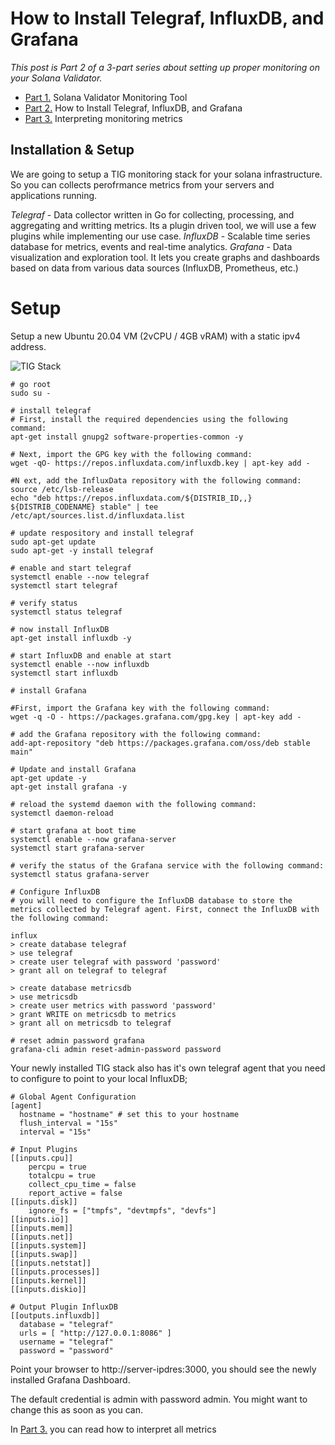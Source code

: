 # How to Install Telegraf, InfluxDB, and Grafana

*This post is Part 2 of a 3-part series about setting up proper monitoring on your Solana Validator.*

* [Part 1.](https://github.com/stakeconomy/solanamonitoring/blob/main/README.md) Solana Validator Monitoring Tool
* [Part 2.](https://github.com/stakeconomy/solanamonitoring/blob/main/How%20to%20Install%20TIG%20Stack.md) How to Install Telegraf, InfluxDB, and Grafana
* [Part 3.](https://github.com/stakeconomy/solanamonitoring/blob/main/Guidelines%20interpreting%20metrics.md) Interpreting monitoring metrics

## Installation & Setup

We are going to setup a TIG monitoring stack for your solana infrastructure. So you can collects perofrmance metrics from your servers and applications running.

*Telegraf* - Data collector written in Go for collecting, processing, and aggregating and writting metrics. Its a plugin driven tool, we will use a few plugins while implementing our use case.
*InfluxDB* - Scalable time series database for metrics, events and real-time analytics.
*Grafana* - Data visualization and exploration tool. It lets you create graphs and dashboards based on data from various data sources (InfluxDB, Prometheus, etc.)


# Setup
Setup a new Ubuntu 20.04 VM (2vCPU / 4GB vRAM) with a static ipv4 address.


![TIG Stack](https://hackernoon.com/hn-images/0*Aw1A7GHp8-KMHpWY.)

```
# go root
sudo su -

# install telegraf
# First, install the required dependencies using the following command:
apt-get install gnupg2 software-properties-common -y

# Next, import the GPG key with the following command:
wget -qO- https://repos.influxdata.com/influxdb.key | apt-key add -

#N ext, add the InfluxData repository with the following command:
source /etc/lsb-release
echo "deb https://repos.influxdata.com/${DISTRIB_ID,,} ${DISTRIB_CODENAME} stable" | tee /etc/apt/sources.list.d/influxdata.list

# update respository and install telegraf
sudo apt-get update
sudo apt-get -y install telegraf

# enable and start telegraf
systemctl enable --now telegraf
systemctl start telegraf

# verify status
systemctl status telegraf

# now install InfluxDB
apt-get install influxdb -y

# start InfluxDB and enable at start
systemctl enable --now influxdb
systemctl start influxdb

# install Grafana

#First, import the Grafana key with the following command:
wget -q -O - https://packages.grafana.com/gpg.key | apt-key add -

# add the Grafana repository with the following command:
add-apt-repository "deb https://packages.grafana.com/oss/deb stable main"

# Update and install Grafana
apt-get update -y
apt-get install grafana -y

# reload the systemd daemon with the following command:
systemctl daemon-reload

# start grafana at boot time
systemctl enable --now grafana-server
systemctl start grafana-server

# verify the status of the Grafana service with the following command:
systemctl status grafana-server

# Configure InfluxDB
# you will need to configure the InfluxDB database to store the metrics collected by Telegraf agent. First, connect the InfluxDB with the following command:

influx
> create database telegraf
> use telegraf
> create user telegraf with password 'password'
> grant all on telegraf to telegraf

> create database metricsdb
> use metricsdb
> create user metrics with password 'password'
> grant WRITE on metricsdb to metrics
> grant all on metricsdb to telegraf

# reset admin password grafana
grafana-cli admin reset-admin-password password
```

Your newly installed TIG stack also has it's own telegraf agent that you need to configure to point to your local InfluxDB;
```
# Global Agent Configuration
[agent]
  hostname = "hostname" # set this to your hostname
  flush_interval = "15s"
  interval = "15s"

# Input Plugins
[[inputs.cpu]]
    percpu = true
    totalcpu = true
    collect_cpu_time = false
    report_active = false
[[inputs.disk]]
    ignore_fs = ["tmpfs", "devtmpfs", "devfs"]
[[inputs.io]]
[[inputs.mem]]
[[inputs.net]]
[[inputs.system]]
[[inputs.swap]]
[[inputs.netstat]]
[[inputs.processes]]
[[inputs.kernel]]
[[inputs.diskio]]

# Output Plugin InfluxDB
[[outputs.influxdb]]
  database = "telegraf"
  urls = [ "http://127.0.0.1:8086" ]
  username = "telegraf"
  password = "password"

```
Point your browser to http://server-ipdres:3000, you should see the newly installed Grafana Dashboard.

The default credential is admin with password admin. You might want to change this as soon as you can.


In [Part 3.](https://github.com/stakeconomy/solanamonitoring/blob/main/Guidelines%20interpreting%20metrics.md) you can read how to interpret all metrics
